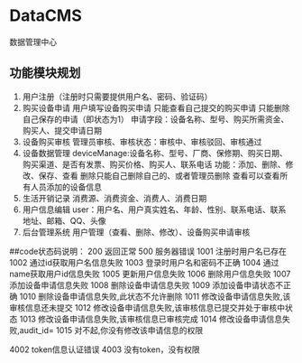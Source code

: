 # DataCMS
数据管理中心

## 功能模块规划
1. 用户注册（注册时只需要提供用户名、密码、验证码）
2. 购买设备申请
用户填写设备购买申请
只能查看自己提交的购买申请
只能删除自己保存的申请（即状态为1）
申请字段：设备名称、型号、购买所需资金、购买人、提交申请日期
3. 设备购买审核
管理员审核、审核状态：审核中、审核驳回、审核通过
3. 设备数据管理
deviceManage:设备名称、型号、厂商、保修期、购买日期、购买渠道、是否有发票、购买价格、购买人、联系电话
功能：添加、删除、修改、保存、查看
删除只能自己删除自己的、或者管理员删除
查看可以查看所有人员添加的设备信息
4. 生活开销记录
消费源、消费资金、消费人、消费日期
5. 用户信息编辑
user：用户名、用户真实姓名、年龄、性别、联系电话、联系地址、邮箱、QQ、头像
6. 后台管理系统
用户管理（查看、删除、修改）、设备购买申请审核


##code状态码说明：
200 返回正常
500 服务器错误
1001 注册时用户名已存在
1002 通过id获取用户名信息失败
1003 登录时用户名和密码不正确
1004 通过name获取用户id信息失败
1005 更新用户信息失败
1006 删除用户信息失败
1007 添加设备申请信息失败
1008 删除设备申请信息失败
1009 添加设备申请状态不正确
1010 删除设备申请信息失败,此状态不允许删除
1011 修改设备申请信息失败,该审核信息还未提交
1012 修改设备申请信息失败,该审核信息已提交并处于审核中状态
1013 修改设备申请信息失败,该审核信息已审核完成
1014 修改设备申请信息失败,audit_id=
1015 对不起,你没有修改该申请信息的权限

4002 token信息认证错误
4003 没有token，没有权限

